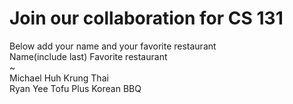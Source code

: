 # Join our collaboration for CS 131
Below add your name and your favorite restaurant
<br>
Name(include last)      Favorite restaurant <br>
~ <br>
Michael Huh             Krung Thai <br>
Ryan Yee                Tofu Plus Korean BBQ <br>